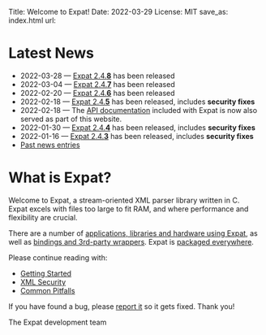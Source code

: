 Title: Welcome to Expat!
Date: 2022-03-29
License: MIT
save_as: index.html
url:

# Latest News

* 2022-03-28 —
  [Expat 2.4.**8**](https://github.com/libexpat/libexpat/blob/R_2_4_8/expat/Changes)
  has been released
* 2022-03-04 —
  [Expat 2.4.**7**](https://github.com/libexpat/libexpat/blob/R_2_4_7/expat/Changes)
  has been released
* 2022-02-20 —
  [Expat 2.4.**6**](https://github.com/libexpat/libexpat/blob/R_2_4_6/expat/Changes)
  has been released
* 2022-02-18 —
  [Expat 2.4.**5**](https://github.com/libexpat/libexpat/blob/R_2_4_5/expat/Changes)
  has been released, includes **security fixes**
* 2022-02-18 —
  The [API documentation](doc/api/latest/) included with Expat
  is now also served as part of this website.
* 2022-01-30 —
  [Expat 2.4.**4**](https://github.com/libexpat/libexpat/blob/R_2_4_4/expat/Changes)
  has been released, includes **security fixes**
* 2022-01-16 —
  [Expat 2.4.**3**](https://github.com/libexpat/libexpat/blob/R_2_4_3/expat/Changes)
  has been released, includes **security fixes**
* [Past news entries](doc/news/)


# What is Expat?

Welcome to Expat, a stream-oriented XML parser library written in C.<br/>
Expat excels with files too large to fit RAM, and
where performance and flexibility are crucial.

There are a number of [applications, libraries and hardware using Expat](doc/users/),
as well as [bindings and 3rd-party wrappers](doc/bindings/).
Expat is [packaged everywhere](doc/packages/).

Please continue reading with:

 * [Getting Started](doc/getting-started/)
 * [XML Security](doc/xml-security/)
 * [Common Pitfalls](doc/common-pitfalls/)

If you have found a bug,
please [report it](https://github.com/libexpat/libexpat/issues) so it gets fixed.
Thank you!

The Expat development team
